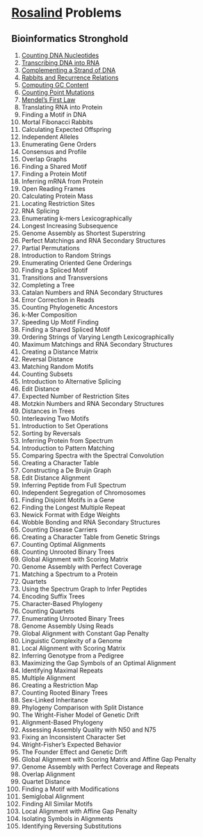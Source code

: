 # [Rosalind](http://rosalind.info/) Problems

## Bioinformatics Stronghold

01. [Counting DNA Nucleotides](01-DNA/main.cpp)
02. [Transcribing DNA into RNA](02-RNA/main.cpp)
03. [Complementing a Strand of DNA](03-REVC/main.cpp)
04. [Rabbits and Recurrence Relations](04-FIB/main.cpp)
05. [Computing GC Content](05-GC/main.cpp)
06. [Counting Point Mutations](06-HAMM/main.cpp)
07. [Mendel’s First Law](07-IPRB/main.cpp)
08. Translating RNA into Protein
09. Finding a Motif in DNA
10. Mortal Fibonacci Rabbits
11. Calculating Expected Offspring
12. Independent Alleles
13. Enumerating Gene Orders
14. Consensus and Profile
15. Overlap Graphs
16. Finding a Shared Motif
17. Finding a Protein Motif
18. Inferring mRNA from Protein
19. Open Reading Frames
20. Calculating Protein Mass
21. Locating Restriction Sites
22. RNA Splicing
23. Enumerating k-mers Lexicographically
24. Longest Increasing Subsequence
25. Genome Assembly as Shortest Superstring
26. Perfect Matchings and RNA Secondary Structures
27. Partial Permutations
28. Introduction to Random Strings
29. Enumerating Oriented Gene Orderings
30. Finding a Spliced Motif
31. Transitions and Transversions
32. Completing a Tree
33. Catalan Numbers and RNA Secondary Structures
34. Error Correction in Reads
35. Counting Phylogenetic Ancestors
36. k-Mer Composition
37. Speeding Up Motif Finding
38. Finding a Shared Spliced Motif
39. Ordering Strings of Varying Length Lexicographically
40. Maximum Matchings and RNA Secondary Structures
41. Creating a Distance Matrix
42. Reversal Distance
43. Matching Random Motifs
44. Counting Subsets
45. Introduction to Alternative Splicing
46. Edit Distance
47. Expected Number of Restriction Sites
48. Motzkin Numbers and RNA Secondary Structures
49. Distances in Trees
50. Interleaving Two Motifs
51. Introduction to Set Operations
52. Sorting by Reversals
53. Inferring Protein from Spectrum
54. Introduction to Pattern Matching
55. Comparing Spectra with the Spectral Convolution
56. Creating a Character Table
57. Constructing a De Bruijn Graph
58. Edit Distance Alignment
59. Inferring Peptide from Full Spectrum
60. Independent Segregation of Chromosomes
61. Finding Disjoint Motifs in a Gene
62. Finding the Longest Multiple Repeat
63. Newick Format with Edge Weights
64. Wobble Bonding and RNA Secondary Structures
65. Counting Disease Carriers
66. Creating a Character Table from Genetic Strings
67. Counting Optimal Alignments
68. Counting Unrooted Binary Trees
69. Global Alignment with Scoring Matrix
70. Genome Assembly with Perfect Coverage
71. Matching a Spectrum to a Protein
72. Quartets
73. Using the Spectrum Graph to Infer Peptides
74. Encoding Suffix Trees
75. Character-Based Phylogeny
76. Counting Quartets
77. Enumerating Unrooted Binary Trees
78. Genome Assembly Using Reads
79. Global Alignment with Constant Gap Penalty
80. Linguistic Complexity of a Genome
81. Local Alignment with Scoring Matrix
82. Inferring Genotype from a Pedigree
83. Maximizing the Gap Symbols of an Optimal Alignment
84. Identifying Maximal Repeats
85. Multiple Alignment
86. Creating a Restriction Map
87. Counting Rooted Binary Trees
88. Sex-Linked Inheritance
89. Phylogeny Comparison with Split Distance
90. The Wright-Fisher Model of Genetic Drift
91. Alignment-Based Phylogeny
92. Assessing Assembly Quality with N50 and N75
93. Fixing an Inconsistent Character Set
94. Wright-Fisher’s Expected Behavior
95. The Founder Effect and Genetic Drift
96. Global Alignment with Scoring Matrix and Affine Gap Penalty
97. Genome Assembly with Perfect Coverage and Repeats
98. Overlap Alignment
99. Quartet Distance
100. Finding a Motif with Modifications
101. Semiglobal Alignment
102. Finding All Similar Motifs
103. Local Alignment with Affine Gap Penalty
104. Isolating Symbols in Alignments
105. Identifying Reversing Substitutions
